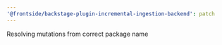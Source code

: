 ```yaml
---
'@frontside/backstage-plugin-incremental-ingestion-backend': patch
---
```


Resolving mutations from correct package name
